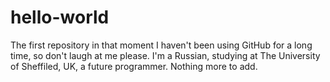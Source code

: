 # hello-world
The first repository in that moment
I haven't been using GitHub for a long time, so don't laugh at me please. I'm a Russian, studying at The University of Sheffiled, UK, a future programmer. Nothing more to add.

